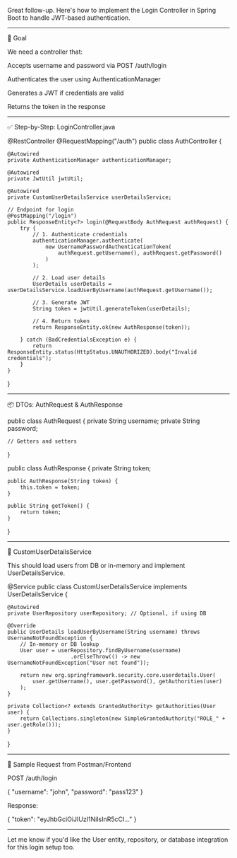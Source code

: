 Great follow-up. Here's how to implement the Login Controller in Spring Boot to handle JWT-based authentication.


---

🎯 Goal

We need a controller that:

Accepts username and password via POST /auth/login

Authenticates the user using AuthenticationManager

Generates a JWT if credentials are valid

Returns the token in the response



---

✅ Step-by-Step: LoginController.java

@RestController
@RequestMapping("/auth")
public class AuthController {

    @Autowired
    private AuthenticationManager authenticationManager;

    @Autowired
    private JwtUtil jwtUtil;

    @Autowired
    private CustomUserDetailsService userDetailsService;

    // Endpoint for login
    @PostMapping("/login")
    public ResponseEntity<?> login(@RequestBody AuthRequest authRequest) {
        try {
            // 1. Authenticate credentials
            authenticationManager.authenticate(
                new UsernamePasswordAuthenticationToken(
                    authRequest.getUsername(), authRequest.getPassword()
                )
            );

            // 2. Load user details
            UserDetails userDetails = userDetailsService.loadUserByUsername(authRequest.getUsername());

            // 3. Generate JWT
            String token = jwtUtil.generateToken(userDetails);

            // 4. Return token
            return ResponseEntity.ok(new AuthResponse(token));

        } catch (BadCredentialsException e) {
            return ResponseEntity.status(HttpStatus.UNAUTHORIZED).body("Invalid credentials");
        }
    }
}


---

📦 DTOs: AuthRequest & AuthResponse

public class AuthRequest {
    private String username;
    private String password;

    // Getters and setters
}

public class AuthResponse {
    private String token;

    public AuthResponse(String token) {
        this.token = token;
    }

    public String getToken() {
        return token;
    }
}


---

🔐 CustomUserDetailsService

This should load users from DB or in-memory and implement UserDetailsService.

@Service
public class CustomUserDetailsService implements UserDetailsService {

    @Autowired
    private UserRepository userRepository; // Optional, if using DB

    @Override
    public UserDetails loadUserByUsername(String username) throws UsernameNotFoundException {
        // In-memory or DB lookup
        User user = userRepository.findByUsername(username)
                        .orElseThrow(() -> new UsernameNotFoundException("User not found"));

        return new org.springframework.security.core.userdetails.User(
            user.getUsername(), user.getPassword(), getAuthorities(user)
        );
    }

    private Collection<? extends GrantedAuthority> getAuthorities(User user) {
        return Collections.singleton(new SimpleGrantedAuthority("ROLE_" + user.getRole()));
    }
}


---

🧪 Sample Request from Postman/Frontend

POST /auth/login

{
  "username": "john",
  "password": "pass123"
}

Response:

{
  "token": "eyJhbGciOiJIUzI1NiIsInR5cCI..."
}


---

Let me know if you'd like the User entity, repository, or database integration for this login setup too.

